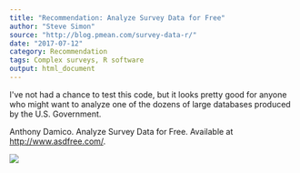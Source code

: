 ```yaml
---
title: "Recommendation: Analyze Survey Data for Free"
author: "Steve Simon"
source: "http://blog.pmean.com/survey-data-r/"
date: "2017-07-12"
category: Recommendation
tags: Complex surveys, R software
output: html_document
---
```


I've not had a chance to test this code, but it looks pretty good for
anyone who might want to analyze one of the dozens of large databases
produced by the U.S. Government.

<!---More--->

Anthony Damico. Analyze Survey Data for Free. Available at
<http://www.asdfree.com/>.

![](http://www.pmean.com/images/images/17/survey-data-r01.png)




